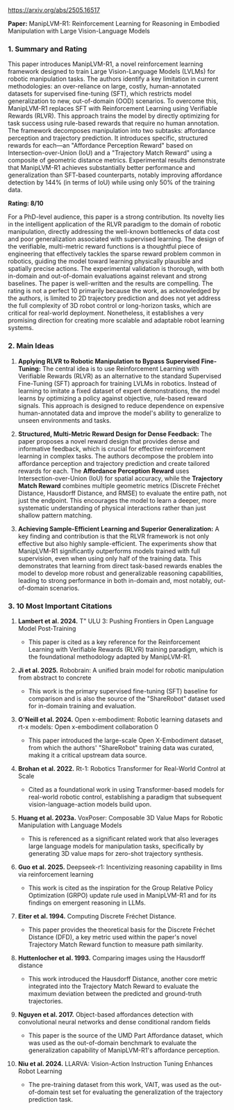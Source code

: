 https://arxiv.org/abs/2505.16517

**Paper:** ManipLVM-R1: Reinforcement Learning for Reasoning in Embodied Manipulation with Large Vision-Language Models

### 1. Summary and Rating

This paper introduces ManipLVM-R1, a novel reinforcement learning framework designed to train Large Vision-Language Models (LVLMs) for robotic manipulation tasks. The authors identify a key limitation in current methodologies: an over-reliance on large, costly, human-annotated datasets for supervised fine-tuning (SFT), which restricts model generalization to new, out-of-domain (OOD) scenarios. To overcome this, ManipLVM-R1 replaces SFT with Reinforcement Learning using Verifiable Rewards (RLVR). This approach trains the model by directly optimizing for task success using rule-based rewards that require no human annotation. The framework decomposes manipulation into two subtasks: affordance perception and trajectory prediction. It introduces specific, structured rewards for each—an "Affordance Perception Reward" based on Intersection-over-Union (IoU) and a "Trajectory Match Reward" using a composite of geometric distance metrics. Experimental results demonstrate that ManipLVM-R1 achieves substantially better performance and generalization than SFT-based counterparts, notably improving affordance detection by 144% (in terms of IoU) while using only 50% of the training data.

**Rating: 8/10**

For a PhD-level audience, this paper is a strong contribution. Its novelty lies in the intelligent application of the RLVR paradigm to the domain of robotic manipulation, directly addressing the well-known bottlenecks of data cost and poor generalization associated with supervised learning. The design of the verifiable, multi-metric reward functions is a thoughtful piece of engineering that effectively tackles the sparse reward problem common in robotics, guiding the model toward learning physically plausible and spatially precise actions. The experimental validation is thorough, with both in-domain and out-of-domain evaluations against relevant and strong baselines. The paper is well-written and the results are compelling. The rating is not a perfect 10 primarily because the work, as acknowledged by the authors, is limited to 2D trajectory prediction and does not yet address the full complexity of 3D robot control or long-horizon tasks, which are critical for real-world deployment. Nonetheless, it establishes a very promising direction for creating more scalable and adaptable robot learning systems.

### 2. Main Ideas

1.  **Applying RLVR to Robotic Manipulation to Bypass Supervised Fine-Tuning:** The central idea is to use Reinforcement Learning with Verifiable Rewards (RLVR) as an alternative to the standard Supervised Fine-Tuning (SFT) approach for training LVLMs in robotics. Instead of learning to imitate a fixed dataset of expert demonstrations, the model learns by optimizing a policy against objective, rule-based reward signals. This approach is designed to reduce dependence on expensive human-annotated data and improve the model's ability to generalize to unseen environments and tasks.

2.  **Structured, Multi-Metric Reward Design for Dense Feedback:** The paper proposes a novel reward design that provides dense and informative feedback, which is crucial for effective reinforcement learning in complex tasks. The authors decompose the problem into affordance perception and trajectory prediction and create tailored rewards for each. The **Affordance Perception Reward** uses Intersection-over-Union (IoU) for spatial accuracy, while the **Trajectory Match Reward** combines multiple geometric metrics (Discrete Fréchet Distance, Hausdorff Distance, and RMSE) to evaluate the entire path, not just the endpoint. This encourages the model to learn a deeper, more systematic understanding of physical interactions rather than just shallow pattern matching.

3.  **Achieving Sample-Efficient Learning and Superior Generalization:** A key finding and contribution is that the RLVR framework is not only effective but also highly sample-efficient. The experiments show that ManipLVM-R1 significantly outperforms models trained with full supervision, even when using only half of the training data. This demonstrates that learning from direct task-based rewards enables the model to develop more robust and generalizable reasoning capabilities, leading to strong performance in both in-domain and, most notably, out-of-domain scenarios.

### 3. 10 Most Important Citations

1.  **Lambert et al. 2024.** T\" ULU 3: Pushing Frontiers in Open Language Model Post-Training
    *   This paper is cited as a key reference for the Reinforcement Learning with Verifiable Rewards (RLVR) training paradigm, which is the foundational methodology adapted by ManipLVM-R1.

2.  **Ji et al. 2025.** Robobrain: A unified brain model for robotic manipulation from abstract to concrete
    *   This work is the primary supervised fine-tuning (SFT) baseline for comparison and is also the source of the "ShareRobot" dataset used for in-domain training and evaluation.

3.  **O'Neill et al. 2024.** Open x-embodiment: Robotic learning datasets and rt-x models: Open x-embodiment collaboration 0
    *   This paper introduced the large-scale Open X-Embodiment dataset, from which the authors' "ShareRobot" training data was curated, making it a critical upstream data source.

4.  **Brohan et al. 2022.** Rt-1: Robotics Transformer for Real-World Control at Scale
    *   Cited as a foundational work in using Transformer-based models for real-world robotic control, establishing a paradigm that subsequent vision-language-action models build upon.

5.  **Huang et al. 2023a.** VoxPoser: Composable 3D Value Maps for Robotic Manipulation with Language Models
    *   This is referenced as a significant related work that also leverages large language models for manipulation tasks, specifically by generating 3D value maps for zero-shot trajectory synthesis.

6.  **Guo et al. 2025.** Deepseek-r1: Incentivizing reasoning capability in llms via reinforcement learning
    *   This work is cited as the inspiration for the Group Relative Policy Optimization (GRPO) update rule used in ManipLVM-R1 and for its findings on emergent reasoning in LLMs.

7.  **Eiter et al. 1994.** Computing Discrete Fréchet Distance.
    *   This paper provides the theoretical basis for the Discrete Fréchet Distance (DFD), a key metric used within the paper's novel Trajectory Match Reward function to measure path similarity.

8.  **Huttenlocher et al. 1993.** Comparing images using the Hausdorff distance
    *   This work introduced the Hausdorff Distance, another core metric integrated into the Trajectory Match Reward to evaluate the maximum deviation between the predicted and ground-truth trajectories.

9.  **Nguyen et al. 2017.** Object-based affordances detection with convolutional neural networks and dense conditional random fields
    *   This paper is the source of the UMD Part Affordance dataset, which was used as the out-of-domain benchmark to evaluate the generalization capability of ManipLVM-R1's affordance perception.

10. **Niu et al. 2024.** LLARVA: Vision-Action Instruction Tuning Enhances Robot Learning
    *   The pre-training dataset from this work, VAIT, was used as the out-of-domain test set for evaluating the generalization of the trajectory prediction task.
